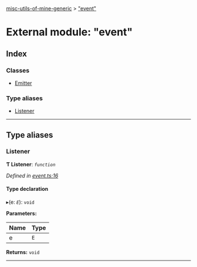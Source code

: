 [misc-utils-of-mine-generic](../README.md) > ["event"](../modules/_event_.md)

# External module: "event"

## Index

### Classes

* [Emitter](../classes/_event_.emitter.md)

### Type aliases

* [Listener](_event_.md#listener)

---

## Type aliases

<a id="listener"></a>

###  Listener

**Ƭ Listener**: *`function`*

*Defined in [event.ts:16](https://github.com/cancerberoSgx/misc-utils-of-mine/blob/999a52b/misc-utils-of-mine-generic/src/event.ts#L16)*

#### Type declaration
▸(e: *`E`*): `void`

**Parameters:**

| Name | Type |
| ------ | ------ |
| e | `E` |

**Returns:** `void`

___

